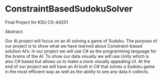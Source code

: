# ConstraintBasedSudokuSolver


Final Project for KSU CS-44201


Abstract:

Our AI project will focus on an AI solving a game of Sudoku. 
The purpose of our project is to show what we have learned about Constraint-based solution AI’s. 
In our project we will use C# as the programming language for the brains of the AI. 
To show our data visually we will use Unity which is also C# based but allows us to make a more visually appealing UI. 
At the end of our project we will have an AI built in C# that solves a Sudoku game in the most efficient way as well as the ability to see any data it collects.
